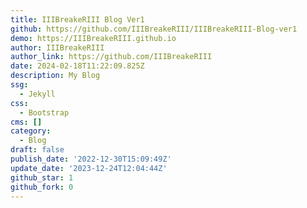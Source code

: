 ```yaml
---
title: IIIBreakeRIII Blog Ver1
github: https://github.com/IIIBreakeRIII/IIIBreakeRIII-Blog-ver1
demo: https://IIIBreakeRIII.github.io
author: IIIBreakeRIII
author_link: https://github.com/IIIBreakeRIII
date: 2024-02-18T11:22:09.825Z
description: My Blog
ssg:
  - Jekyll
css:
  - Bootstrap
cms: []
category:
  - Blog
draft: false
publish_date: '2022-12-30T15:09:49Z'
update_date: '2023-12-24T12:04:44Z'
github_star: 1
github_fork: 0
---
```

